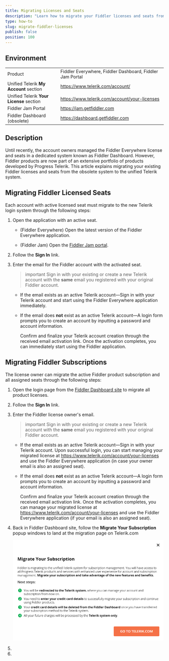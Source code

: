 ```yaml
---
title: Migrating Licenses and Seats
description: "Learn how to migrate your Fiddler licenses and seats from the obsolete Fiddler dashboard site to the Telerik administrative panel."
type: how-to
slug: migrate-fiddler-licenses
publish: false
position: 100
---
```



## Environment

|   |   |
|---|---|
| Product | Fiddler Everywhere, Fiddler Dashboard, Fiddler Jam Portal |
| Unified Telerik **My Account** section | https://www.telerik.com/account/ |
| Unified Telerik **Your License** section | https://www.telerik.com/account/your-licenses |
| Fiddler Jam Portal | https://jam.getfiddler.com |
| Fiddler Dashboard (obsolete) | https://dashboard.getfiddler.com |

## Description


Until recently, the account owners managed the Fiddler Everywhere license and seats in a dedicated system known as Fiddler Dashboard. However, Fiddler products are now part of an extensive portfolio of products developed by Progress Telerik. This article explains migrating your existing Fiddler licenses and seats from the obsolete system to the unified Telerik system.


## Migrating Fiddler Licensed Seats

Each account with active licensed seat must migrate to the new Telerik login system through the following steps:

1. Open the application with an active seat.

    * (Fiddler Everywhere) Open the latest version of the Fiddler Everywhere application.
    
    * (Fiddler Jam) Open the [Fiddler Jam portal](https://jam.getfiddler.com). 

1. Follow the **Sign In** link.

1. Enter the email for the Fiddler account with the activated seat.

    >important Sign in with your existing or create a new Telerik account with the **same** email you registered with your original Fiddler account.

    * If the email exists as an active Telerik account&mdash;Sign in with your Telerik account and start using the Fiddler Everywhere application immediately.

    * If the email does **not** exist as an active Telerik account&mdash;A login form prompts you to create an account by inputting a password and account information.

        Confirm and finalize your Telerik account creation through the received email activation link. Once the activation completes, you can immediately start using the Fiddler application.



## Migrating Fiddler Subscriptions

The license owner can migrate the active Fiddler product subscription and all assigned seats through the following steps:

1. Open the login page from the [Fiddler Dashboard site](https://dashboard.getfiddler.com/login) to migrate all product licenses.

1. Follow the **Sign In** link.

1. Enter the Fiddler license owner's email.

    >important Sign in with your existing or create a new Telerik account with the **same** email you registered with your original Fiddler account.

    * If the email exists as an active Telerik account&mdash;Sign in with your Telerik account. Upon successful login, you can start managing your migrated license at https://www.telerik.com/account/your-licenses and use the Fiddler Everywhere application (in case your owner email is also an assigned seat).

    * If the email does **not** exist as an active Telerik account&mdash;A login form prompts you to create an account by inputting a password and account information. 

        Confirm and finalize your Telerik account creation through the received email activation link. Once the activation completes, you can manage your migrated license at https://www.telerik.com/account/your-licenses and use the Fiddler Everywhere application (if your email is also an assigned seat).


1. Back in Fiddler Dashboard site, follow the **Migrate Your Subscription** popup windows to land at the migration page on Telerik.com

    ![Migrate in Dashboard](./images/migrate/license_migration_dash_001.png)

1.

1.

